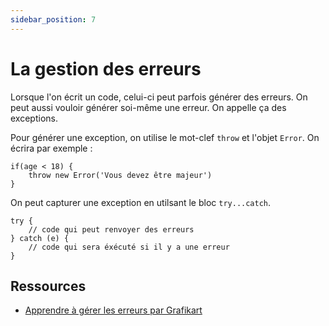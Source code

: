 ```yaml
---
sidebar_position: 7
---
```


# La gestion des erreurs

Lorsque l'on écrit un code, celui-ci peut parfois générer des erreurs. On peut aussi vouloir générer soi-même une erreur. On appelle ça des exceptions. 

Pour générer une exception, on utilise le mot-clef ```throw``` et l'objet ```Error```. On écrira par exemple : 

```
if(age < 18) {
    throw new Error('Vous devez être majeur')
}

```

On peut capturer une exception en utilsant le bloc ```try...catch```.

```
try {
    // code qui peut renvoyer des erreurs
} catch (e) {
    // code qui sera éxécuté si il y a une erreur
}
```

 ## Ressources

* [Apprendre à gérer les erreurs par Grafikart](https://grafikart.fr/tutoriels/class-tp-2063#autoplay)
